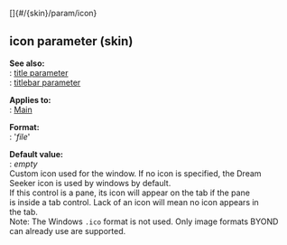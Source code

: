 []{#/{skin}/param/icon}    
## icon parameter (skin)    
**See also:**    
:   [title parameter](ref/%7Bskin%7D/param/title)    
:   [titlebar parameter](ref/%7Bskin%7D/param/titlebar)    
<!-- -->    
**Applies to:**    
:   [Main](ref/%7Bskin%7D/control/main)    
<!-- -->    
**Format:**    
:   \'*file*\'    
<!-- -->    
**Default value:**    
:   *empty*    
Custom icon used for the window. If no icon is specified, the Dream    
Seeker icon is used by windows by default.    
If this control is a pane, its icon will appear on the tab if the pane    
is inside a tab control. Lack of an icon will mean no icon appears in    
the tab.    
Note: The Windows `.ico` format is not used. Only image formats BYOND    
can already use are supported.  